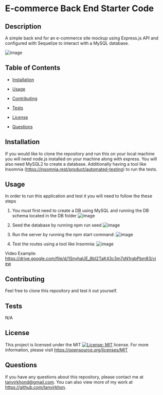 # E-commerce Back End Starter Code

## Description 
A simple back end for an e-commerce site mockup using Express.js API and configured with Sequelize to interact with a MySQL database.

![image](https://user-images.githubusercontent.com/119143763/230510390-7bac14e1-c767-4268-82d4-74d26057fed3.png)


## Table of Contents
    
* [Installation](#installation) 
    
* [Usage](#usage) 
    
* [Contributing](#contributing) 
    
* [Tests](#tests) 
    
* [License](#license) 
    
* [Questions](#questions)
    
## Installation 
If you would like to clone the repository and run this on your local machine you will need node.js installed on your machine along with express. You will also need MySQL2 to create a database. Additionally having a tool like Insomnia (https://insomnia.rest/product/automated-testing) to run the tests. 
    
## Usage
In order to run this application and test it you will need to follow the these steps 

1. You must first need to create a DB using MySQL and running the DB schema located in the DB folder
![image](https://user-images.githubusercontent.com/119143763/230510933-16d8ea66-07f9-4ba3-96aa-680d86171816.png)

2. Seed the database by running npm run seed
![image](https://user-images.githubusercontent.com/119143763/230511059-280608b5-62b2-429c-850a-cd3e82dfc882.png)

3. Run the server by running the npm start command: 
![image](https://user-images.githubusercontent.com/119143763/230511127-6295626a-5d6f-491b-8b6e-b2f4f8b9bc6b.png)

4. Test the routes using a tool like Insomnia: 
![image](https://user-images.githubusercontent.com/119143763/230511201-1c6778d0-ab8b-4e5d-8c65-8ee9f70562d7.png)

Video Example: https://drive.google.com/file/d/1SnyhaUE_8bI2TaK43c3m7sN1rgbPbm83/view

## Contributing 
Feel free to clone this repository and test it out yourself.
    
## Tests 
N/A

## License
This project is licensed under the MIT [![License: MIT](https://img.shields.io/badge/License-MIT-yellow.svg)](https://opensource.org/licenses/MIT) license. For more information, please visit https://opensource.org/licenses/MIT
    
## Questions
If you have any questions about this repository, please contact me at tanvirkhond@gmail.com. You can also view more of my work at https://github.com/tanvirkhon.

